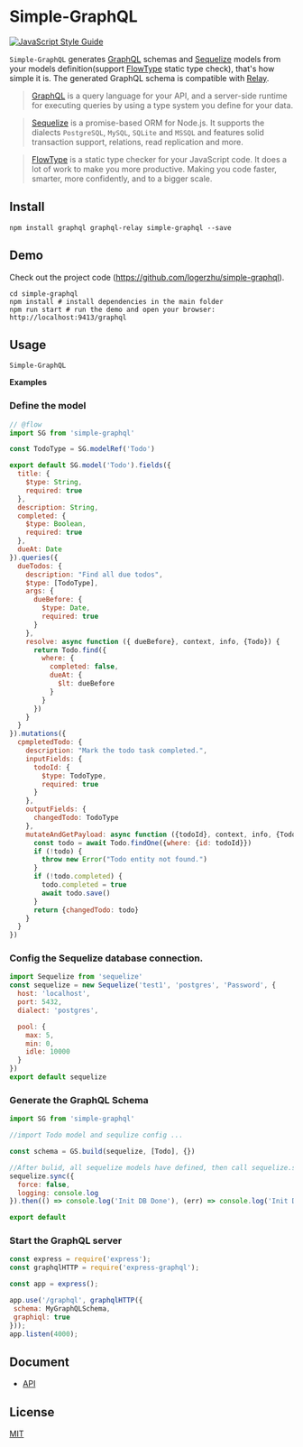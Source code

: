 # Simple-GraphQL

[![JavaScript Style Guide](https://img.shields.io/badge/code_style-standard-brightgreen.svg)](https://standardjs.com)

`Simple-GraphQL` generates [GraphQL](https://github.com/graphql/graphql-js) schemas and [Sequelize](http://docs.sequelizejs.com/en/latest/) models from your models definition(support [FlowType](https://flow.org/) static type check), that's how simple it is. The generated GraphQL schema is compatible with [Relay](https://facebook.github.io/relay/).

>[GraphQL](https://github.com/graphql/graphql-js) is a query language for your API, and a server-side runtime for executing queries by using a type system you define for your data. 

>[Sequelize](http://docs.sequelizejs.com/en/latest/) is a promise-based ORM for Node.js. It supports the dialects `PostgreSQL`, `MySQL`, `SQLite` and `MSSQL` and features solid transaction support, relations, read replication and more.

>[FlowType](https://flow.org/) is a static type checker for your JavaScript code. It does a lot of work to make you more productive. Making you code faster, smarter, more confidently, and to a bigger scale.

## Install

```shell
npm install graphql graphql-relay simple-graphql --save
```

## Demo

Check out the project code (<https://github.com/logerzhu/simple-graphql>).

```shell
cd simple-graphql
npm install # install dependencies in the main folder
npm run start # run the demo and open your browser: http://localhost:9413/graphql
```

## Usage

`Simple-GraphQL` 

**Examples**

### Define the model
```javascript
// @flow
import SG from 'simple-graphql'

const TodoType = SG.modelRef('Todo')

export default SG.model('Todo').fields({
  title: {
    $type: String,
    required: true
  },
  description: String,
  completed: {
    $type: Boolean,
    required: true
  },
  dueAt: Date
}).queries({
  dueTodos: {
    description: "Find all due todos",
    $type: [TodoType],
    args: {
      dueBefore: {
        $type: Date,
        required: true
      }
    },
    resolve: async function ({ dueBefore}, context, info, {Todo}) {
      return Todo.find({
        where: {
          completed: false,
          dueAt: {
            $lt: dueBefore
          }
        }
      })
    }
  }
}).mutations({
  cpmpletedTodo: {
    description: "Mark the todo task completed.",
    inputFields: {
      todoId: {
        $type: TodoType,
        required: true
      }
    },
    outputFields: {
      changedTodo: TodoType
    },
    mutateAndGetPayload: async function ({todoId}, context, info, {Todo}) {
      const todo = await Todo.findOne({where: {id: todoId}})
      if (!todo) {
        throw new Error("Todo entity not found.")
      }
      if (!todo.completed) {
        todo.completed = true
        await todo.save()
      }
      return {changedTodo: todo}
    }
  }
})
```

### Config the Sequelize database connection.
```javascript
import Sequelize from 'sequelize'
const sequelize = new Sequelize('test1', 'postgres', 'Password', {
  host: 'localhost',
  port: 5432,
  dialect: 'postgres',

  pool: {
    max: 5,
    min: 0,
    idle: 10000
  }
})
export default sequelize
```

### Generate the GraphQL Schema

```javascript
import SG from 'simple-graphql'

//import Todo model and sequlize config ...

const schema = GS.build(sequelize, [Todo], {})

//After bulid, all sequelize models have defined, then call sequelize.sync will automatic create the schema in database.
sequelize.sync({
  force: false,
  logging: console.log
}).then(() => console.log('Init DB Done'), (err) => console.log('Init DB Fail', err))

export default
```

### Start the GraphQL server
```javascript
const express = require('express');
const graphqlHTTP = require('express-graphql');

const app = express();

app.use('/graphql', graphqlHTTP({
 schema: MyGraphQLSchema,
 graphiql: true
}));
app.listen(4000);
```

## Document

-   [API](docs/API.md)

## License

[MIT](https://github.com/logerzhu/simple-graphql/blob/master/LICENSE)
